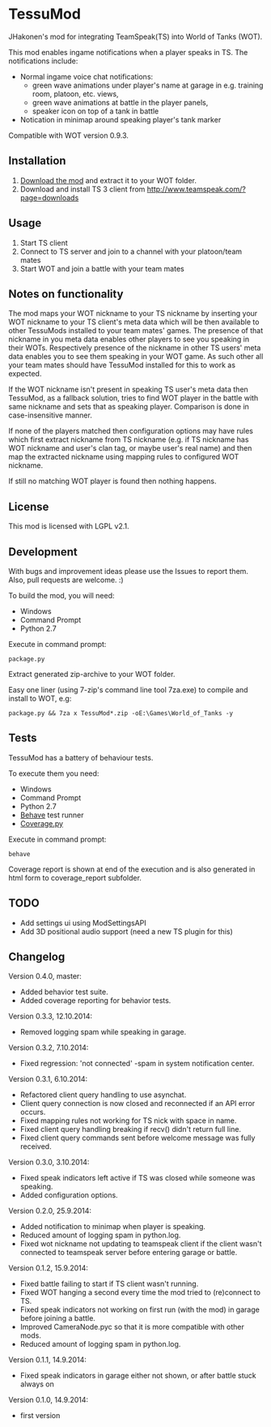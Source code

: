 TessuMod
========

JHakonen's mod for integrating TeamSpeak(TS) into World of Tanks (WOT).

This mod enables ingame notifications when a player speaks in TS. The notifications include:
- Normal ingame voice chat notifications:
  - green wave animations under player's name at garage in e.g. training room, platoon, etc. views,
  - green wave animations at battle in the player panels,
  - speaker icon on top of a tank in battle
- Notication in minimap around speaking player's tank marker

Compatible with WOT version 0.9.3. 

Installation
------------
1. [Download the mod](http://db.orangedox.com/8aLAZjfrFVmInPwtol/TessuMod-0.3.3.zip) and extract it to your WOT folder.
2. Download and install TS 3 client from http://www.teamspeak.com/?page=downloads

Usage
-----
1. Start TS client
2. Connect to TS server and join to a channel with your platoon/team mates
3. Start WOT and join a battle with your team mates

Notes on functionality
----------------------
The mod maps your WOT nickname to your TS nickname by inserting your WOT nickname to your TS client's meta data which will be then available to other TessuMods installed to your team mates' games. The presence of that nickname in you meta data enables other players to see you speaking in their WOTs. Respectively presence of the nickname in other TS users' meta data enables you to see them speaking in your WOT game. As such other all your team mates should have TessuMod installed for this to work as expected.

If the WOT nickname isn't present in speaking TS user's meta data then TessuMod, as a fallback solution, tries to find WOT player in the battle with same nickname and sets that as speaking player. Comparison is done in case-insensitive manner.

If none of the players matched then configuration options may have rules which first extract nickname from TS nickname (e.g. if TS nickname has WOT nickname and user's clan tag, or maybe user's real name) and then map the extracted nickname using mapping rules to configured WOT nickname.

If still no matching WOT player is found then nothing happens.

License
-------
This mod is licensed with LGPL v2.1.

Development
-----------
With bugs and improvement ideas please use the Issues to report them.
Also, pull requests are welcome. :)

To build the mod, you will need:
 * Windows
 * Command Prompt
 * Python 2.7

Execute in command prompt:

    package.py

Extract generated zip-archive to your WOT folder.

Easy one liner (using 7-zip's command line tool 7za.exe) to compile and install to WOT, e.g:

    package.py && 7za x TessuMod*.zip -oE:\Games\World_of_Tanks -y

Tests
-----
TessuMod has a battery of behaviour tests.

To execute them you need:
 * Windows
 * Command Prompt
 * Python 2.7
 * [Behave](http://pythonhosted.org/behave/install.html) test runner
 * [Coverage.py](https://pypi.python.org/pypi/coverage)

Execute in command prompt:

    behave

Coverage report is shown at end of the execution and is also generated in html form to coverage_report subfolder.

TODO
----
- Add settings ui using ModSettingsAPI
- Add 3D positional audio support (need a new TS plugin for this)

Changelog
---------
Version 0.4.0, master:
- Added behavior test suite.
- Added coverage reporting for behavior tests.

Version 0.3.3, 12.10.2014:
- Removed logging spam while speaking in garage.

Version 0.3.2, 7.10.2014:
- Fixed regression: 'not connected' -spam in system notification center.

Version 0.3.1, 6.10.2014:
- Refactored client query handling to use asynchat.
- Client query connection is now closed and reconnected if an API error occurs.
- Fixed mapping rules not working for TS nick with space in name.
- Fixed client query handling breaking if recv() didn't return full line.
- Fixed client query commands sent before welcome message was fully received.

Version 0.3.0, 3.10.2014:
- Fixed speak indicators left active if TS was closed while someone was speaking.
- Added configuration options.

Version 0.2.0, 25.9.2014:
- Added notification to minimap when player is speaking.
- Reduced amount of logging spam in python.log.
- Fixed wot nickname not updating to teamspeak client if the client wasn't connected to teamspeak server before entering garage or battle.

Version 0.1.2, 15.9.2014:
- Fixed battle failing to start if TS client wasn't running.
- Fixed WOT hanging a second every time the mod tried to (re)connect to TS.
- Fixed speak indicators not working on first run (with the mod) in garage before joining a battle.
- Improved CameraNode.pyc so that it is more compatible with other mods.
- Reduced amount of logging spam in python.log.

Version 0.1.1, 14.9.2014:
- Fixed speak indicators in garage either not shown, or after battle stuck always on

Version 0.1.0, 14.9.2014:
- first version

